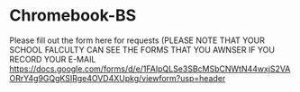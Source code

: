 # Chromebook-BS
Please fill out the form here for requests  (PLEASE NOTE THAT YOUR SCHOOL FALCULTY CAN SEE THE FORMS THAT YOU AWNSER IF YOU RECORD YOUR E-MAIL
https://docs.google.com/forms/d/e/1FAIpQLSe3SBcMSbCNWtN44wxjS2VAORrY4g9GQgKSIRge4OVD4XUpkg/viewform?usp=header
